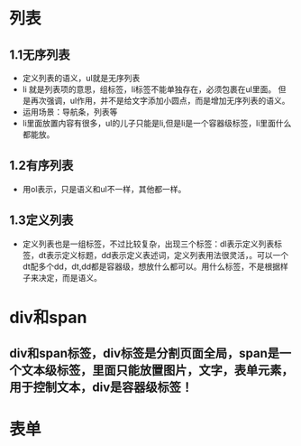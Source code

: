 # 列表
## 1.1无序列表
- 定义列表的语义，ul就是无序列表
- li 就是列表项的意思，组标签，li标签不能单独存在，必须包裹在ul里面。
但是再次强调，ul作用，并不是给文字添加小圆点，而是增加无序列表的语义。
- 运用场景：导航条，列表等
- li里面放置内容有很多，ul的儿子只能是li,但是li是一个容器级标签，li里面什么都能放。
## 1.2有序列表
- 用ol表示，只是语义和ul不一样，其他都一样。
## 1.3定义列表
- 定义列表也是一组标签，不过比较复杂，出现三个标签：dl表示定义列表标签，dt表示定义标题，dd表示定义表述词，定义列表用法很灵活，。可以一个dt配多个dd，dt,dd都是容器级，想放什么都可以。用什么标签，不是根据样子来决定，而是语义。
# div和span
## div和span标签，div标签是分割页面全局，span是一个文本级标签，里面只能放置图片，文字，表单元素，用于控制文本，div是容器级标签！
# 表单






